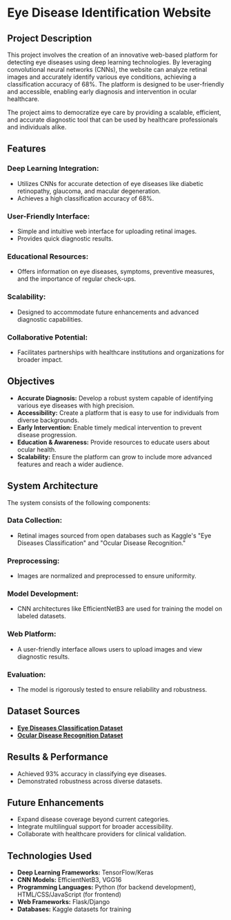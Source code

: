 # Eye Disease Identification Website

## Project Description
This project involves the creation of an innovative web-based platform for detecting eye diseases using deep learning technologies. By leveraging convolutional neural networks (CNNs), the website can analyze retinal images and accurately identify various eye conditions, achieving a classification accuracy of 68%. The platform is designed to be user-friendly and accessible, enabling early diagnosis and intervention in ocular healthcare.

The project aims to democratize eye care by providing a scalable, efficient, and accurate diagnostic tool that can be used by healthcare professionals and individuals alike.

## Features
### Deep Learning Integration:
- Utilizes CNNs for accurate detection of eye diseases like diabetic retinopathy, glaucoma, and macular degeneration.
- Achieves a high classification accuracy of 68%.

### User-Friendly Interface:
- Simple and intuitive web interface for uploading retinal images.
- Provides quick diagnostic results.

### Educational Resources:
- Offers information on eye diseases, symptoms, preventive measures, and the importance of regular check-ups.

### Scalability:
- Designed to accommodate future enhancements and advanced diagnostic capabilities.

### Collaborative Potential:
- Facilitates partnerships with healthcare institutions and organizations for broader impact.

## Objectives
- **Accurate Diagnosis:** Develop a robust system capable of identifying various eye diseases with high precision.
- **Accessibility:** Create a platform that is easy to use for individuals from diverse backgrounds.
- **Early Intervention:** Enable timely medical intervention to prevent disease progression.
- **Education & Awareness:** Provide resources to educate users about ocular health.
- **Scalability:** Ensure the platform can grow to include more advanced features and reach a wider audience.

## System Architecture
The system consists of the following components:

### Data Collection:
- Retinal images sourced from open databases such as Kaggle's "Eye Diseases Classification" and "Ocular Disease Recognition."

### Preprocessing:
- Images are normalized and preprocessed to ensure uniformity.

### Model Development:
- CNN architectures like EfficientNetB3 are used for training the model on labeled datasets.

### Web Platform:
- A user-friendly interface allows users to upload images and view diagnostic results.

### Evaluation:
- The model is rigorously tested to ensure reliability and robustness.

## Dataset Sources
- **[Eye Diseases Classification Dataset](https://www.kaggle.com/datasets/gunavenkatdoddi/eye-diseases-classification/data)**
- **[Ocular Disease Recognition Dataset](https://www.kaggle.com/datasets/andrewmvd/ocular-disease-recognition)**

## Results & Performance
- Achieved 93% accuracy in classifying eye diseases.
- Demonstrated robustness across diverse datasets.

## Future Enhancements
- Expand disease coverage beyond current categories.
- Integrate multilingual support for broader accessibility.
- Collaborate with healthcare providers for clinical validation.

## Technologies Used
- **Deep Learning Frameworks:** TensorFlow/Keras
- **CNN Models:** EfficientNetB3, VGG16
- **Programming Languages:** Python (for backend development), HTML/CSS/JavaScript (for frontend)
- **Web Frameworks:** Flask/Django
- **Databases:** Kaggle datasets for training

